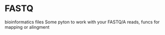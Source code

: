 # FASTQ
bioinformatics files
Some pyton to work with your FASTQ/A reads, funcs for mapping or alingment  
